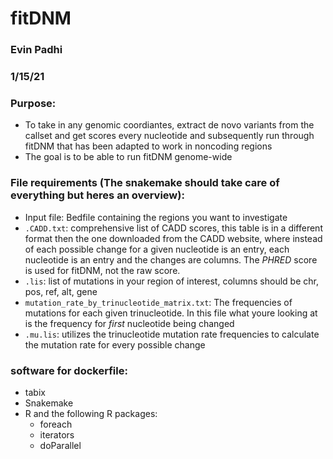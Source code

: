 # fitDNM
### Evin Padhi
### 1/15/21

### Purpose:
- To take in any genomic coordiantes, extract de novo variants from the callset and get scores every nucleotide and subsequently run through fitDNM that has been adapted to work in noncoding regions
- The goal is to be able to run fitDNM genome-wide


### File requirements (The snakemake should take care of everything but heres an overview):
- Input file: Bedfile containing the regions you want to investigate
- `.CADD.txt`: comprehensive list of CADD scores, this table is in a different format then the one downloaded from the CADD website, where instead of each possible change for a given nucleotide is an entry, each nucleotide is an entry and the changes are columns. The *PHRED* score is used for fitDNM, not the raw score.
- `.lis`: list of mutations in your region of interest, columns should be chr, pos, ref, alt, gene
- `mutation_rate_by_trinucleotide_matrix.txt`: The frequencies of mutations for each given trinucleotide. In this file what youre looking at is the frequency for *first* nucleotide  being changed
- `.mu.lis`: utilizes the trinucleotide mutation rate frequencies to calculate the mutation rate for every possible change


### software for dockerfile:
- tabix
- Snakemake
- R and the following R packages:
  - foreach
  - iterators
  - doParallel
